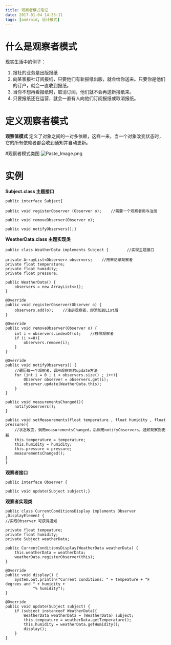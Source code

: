 ```yaml
---
title: 观察者模式笔记
date: 2017-01-04 14:33:11
tags: [android, 设计模式]
---
```


# 什么是观察者模式
现实生活中的例子：  

1. 报社的业务是出版报纸  
2. 向某家报社订阅报纸，只要他们有新报纸出版，就会给你送来。只要你是他们的订户，就会一直收到报纸。  
3. 当你不想再看报纸时，取消订阅，他们就不会再送新报纸来。  
4. 只要报纸还在运营，就会一直有人向他们订阅报纸或取消报纸。  

# 定义观察者模式
**观察值模式**  定义了对象之间的一对多依赖，这样一来，当一个对象改变状态时，它的所有依赖者都会收到通知并自动更新。

#观察者模式类图
![Paste_Image.png](http://upload-images.jianshu.io/upload_images/1816215-5913b6364257b192.png?imageMogr2/auto-orient/strip%7CimageView2/2/w/1240)

# 实例
**Subject.class 主题接口**

    public interface Subject{
    
    public void registerObserver (Observer o);    //需要一个观察者用与注册
    
    public void removeObserver(Observer o);
    
    public void notifyObservers();}

**WeatherData.class 主题实现类**

    public class WeatherData implements Subject {        //实现主题接口
    
    private ArrayList<Observer> observers;    //用来记录观察者
    private float temperature;
    private float humidity;
    private float pressure;
    
    public WeatherData() {
        observers = new ArrayList<>();
    }
    
    @Override
    public void registerObserver(Observer o) {
        observers.add(o);    //注册观察者，即添加到List后
    }
    
    @Override
    public void removeObserver(Observer o) {
        int i = observers.indexOf(o);    //移除观察者
        if (i >=0){
            observers.remove(i);
        }
    }
    
    @Override
    public void notifyObservers() {
        //遍历每一个观察者，调用观察则的update方法
        for (int i = 0 ; i < observers.size() ; i++){
            Observer observer = observers.get(i);
            observer.update(WeatherData.this);
        }
    }
    
    public void measurementsChanged(){
        notifyObservers();
    }
    
    public void setMeasurements(float temperature , float humidity , float pressure){
        //状态改变，调用measurementsChanged，后调用notifyObservers，通知观察则更新
        this.temperature = temperature;
        this.humidity = humidity;
        this.pressure = pressure;
        measurementsChanged();
    }
    }

**观察者接口**

    public interface Observer {
    
    public void update(Subject subject);}

**观察者实现类**

    public class CurrentConditionsDisplay implements Observer ,DisplayElement {
    //实现Observer 可获得通知
    
    private float tempeature;
    private float humidity;
    private Subject weatherData;
    
    public CurrentConditionsDisplay(WeatherData weatherData) {
        this.weatherData = weatherData;
        weatherData.registerObserver(this);
    }
    
    @Override
    public void display() {
        System.out.println("Current conditions: " + tempeature + "F degrees and " + humidity + 
                "% humidity");
    }
    
    @Override
    public void update(Subject subject) {
        if (subject instanceof WeatherData){
            WeatherData weatherData = (WeatherData) subject;
            this.tempeature = weatherData.getTemperature();
            this.humidity = weatherData.getHumidity();
            display();
        }
    }